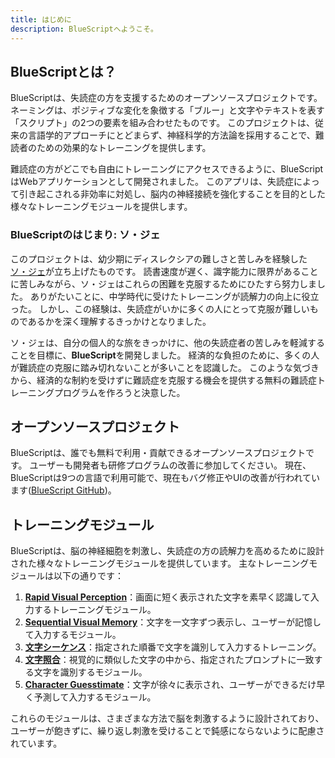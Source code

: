 ```yaml
---
title: はじめに
description: BlueScriptへようこそ。
---
```


## BlueScriptとは？

BlueScriptは、失読症の方を支援するためのオープンソースプロジェクトです。 ネーミングは、ポジティブな変化を象徴する「ブルー」と文字やテキストを表す「スクリプト」の2つの要素を組み合わせたものです。 このプロジェクトは、従来の言語学的アプローチにとどまらず、神経科学的方法論を採用することで、難読者のための効果的なトレーニングを提供します。

難読症の方がどこでも自由にトレーニングにアクセスできるように、BlueScriptはWebアプリケーションとして開発されました。 このアプリは、失読症によって引き起こされる非効率に対処し、脳内の神経接続を強化することを目的とした様々なトレーニングモジュールを提供します。

### BlueScriptのはじまり: ソ・ジェ

このプロジェクトは、幼少期にディスレクシアの難しさと苦しみを経験した [ソ・ジェ](https://github.com/SuhJae)が立ち上げたものです。 読書速度が遅く、識字能力に限界があることに苦しみながら、ソ・ジェはこれらの困難を克服するためにひたすら努力しました。 ありがたいことに、中学時代に受けたトレーニングが読解力の向上に役立った。 しかし、この経験は、失読症がいかに多くの人にとって克服が難しいものであるかを深く理解するきっかけとなりました。

ソ・ジェは、自分の個人的な旅をきっかけに、他の失読症者の苦しみを軽減することを目標に、**BlueScript**を開発しました。 経済的な負担のために、多くの人が難読症の克服に踏み切れないことが多いことを認識した。 このような気づきから、経済的な制約を受けずに難読症を克服する機会を提供する無料の難読症トレーニングプログラムを作ろうと決意した。

## オープンソースプロジェクト

BlueScriptは、誰でも無料で利用・貢献できるオープンソースプロジェクトです。 ユーザーも開発者も研修プログラムの改善に参加してください。 現在、BlueScriptは9つの言語で利用可能で、現在もバグ修正やUIの改善が行われています([BlueScript GitHub](https://github.com/BlueScript-NPO))。

## トレーニングモジュール

BlueScriptは、脳の神経細胞を刺激し、失読症の方の読解力を高めるために設計された様々なトレーニングモジュールを提供しています。 主なトレーニングモジュールは以下の通りです：

1. [**Rapid Visual Perception**](/docs/training/visual/rapid-visual-perception)：画面に短く表示された文字を素早く認識して入力するトレーニングモジュール。
2. [**Sequential Visual Memory**](/docs/training/visual/sequential-visual-memory)：文字を一文字ずつ表示し、ユーザーが記憶して入力するモジュール。
3. [**文字シーケンス**](/docs/training/visual/character-sequencing)：指定された順番で文字を識別して入力するトレーニング。
4. [**文字照合**](/docs/training/visual/character-matching)：視覚的に類似した文字の中から、指定されたプロンプトに一致する文字を識別するモジュール。
5. [**Character Guesstimate**](/docs/training/visual/character-guesstimate)：文字が徐々に表示され、ユーザーができるだけ早く予測して入力するモジュール。

これらのモジュールは、さまざまな方法で脳を刺激するように設計されており、ユーザーが飽きずに、繰り返し刺激を受けることで鈍感にならないように配慮されています。

